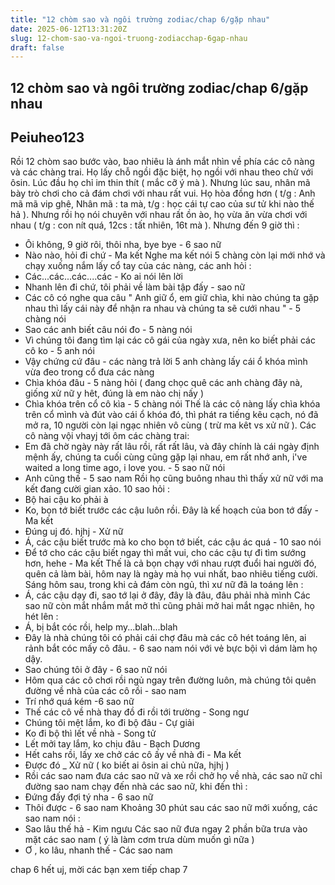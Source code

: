 ```yaml
---
title: "12 chòm sao và ngôi trường zodiac/chap 6/gặp nhau"
date: 2025-06-12T13:31:20Z
slug: 12-chom-sao-va-ngoi-truong-zodiacchap-6gap-nhau
draft: false
---
```


## 12 chòm sao và ngôi trường zodiac/chap 6/gặp nhau

## Peiuheo123

Rồi 12 chòm sao bước vào, bao nhiêu là ánh mắt nhìn về phía các cô nàng và các chàng trai. Họ lấy chỗ ngồi đặc biệt, họ ngồi với nhau theo chử với ôsin. Lúc đầu họ chỉ im thin thít ( mắc cỡ ý mà ). Nhưng lúc sau, nhân mã bày trò chơi cho cả đám chơi với nhau rất vui. Họ hòa đồng hơn ( t/g : Anh mã mã vip ghê, Nhân mã : ta mà, t/g : học cái tự cao của sư tử khi nào thế hả ). Nhưng rồi họ nói chuyên với nhau rất ồn ào, họ vừa ăn vừa chơi với nhau ( t/g : con nít quá, 12cs : tất nhiên, 16t mà ). Nhưng đến 9 giờ thì :
- Ôi không, 9 giờ rôi, thôi nha, bye bye - 6 sao nữ
- Nào nào, hỏi đi chứ - Ma kết
Nghe ma kết nói 5 chàng còn lại mới nhớ và chạy xuống nắm lấy cổ tay của các nàng, các anh hỏi :
- Các...các...các....các - Ko ai nói lên lời
- Nhanh lên đi chứ, tôi phải về làm bài tập đấy - sao nữ
- Các cô có nghe qua câu " Anh giữ ổ, em giữ chìa, khi nào chúng ta gặp nhau thì lấy cái này để nhận ra nhau và chúng ta sẽ cưới nhau " - 5 chàng nói
- Sao các anh biết câu nói đo - 5 nàng nói
- Vì chúng tôi đang tìm lại các cô gái của ngày xưa, nên ko biết phải các cô ko - 5 anh nói
- Vậy chứng cứ đâu - các nàng trả lời
5 anh chàng lấy cái ổ khóa mình vừa đeo trong cổ đưa các nàng
- Chìa khóa đâu - 5 nàng hỏi ( đang chọc quê các anh chàng đây nà, giống xử nữ y hêt, đúng là em nào chị nấy )
- Chìa khóa trên cổ cô kìa - 5 chàng nói
Thế là các cô nàng lấy chìa khóa trên cổ mình và đút vào cái ổ khóa đó, thì phát ra tiếng kêu cạch, nó đã mở ra, 10 người còn lại ngạc nhiên vô cùng ( trừ ma kêt vs xử nữ ). Các cô nàng vội vhayj tới ôm các chàng trai:
- Em đã chờ ngày này rất lâu rồi, rất rất lâu, và đây chính là cái ngày định mệnh ấy, chúng ta cuối cùng cũng gặp lại nhau, em rất nhớ anh, i've waited a long time ago, i love you. - 5 sao nữ nói
- Anh cũng thế - 5 sao nam
Rồi họ cũng buông nhau thì thấy xử nữ với ma kết đang cười gian xảo. 10 sao hỏi :
- Bộ hai cậu ko phải à
- Ko, bọn tớ biết trước các cậu luôn rồi. Đây là kế hoạch của bon tớ đấy - Ma kết
- Đúng uj đó. hjhj - Xử nữ
- Á, các cậu biết trước mà ko cho bọn tớ biết, các cậu ác quá - 10 sao nói
- Để tớ cho các cậu biết ngay thì mất vui, cho các cậu tự đi tìm sướng hơn, hehe - Ma kết
Thế là cả bọn chạy với nhau rượt đuổi hai người đó, quên cả làm bài, hôm nay là ngày mà họ vui nhất, bao nhiêu tiếng cười.
Sáng hôm sau, trong khi cả đám còn ngủ, thì xư nữ đã la toáng lên :
- Á, các cậu dạy đi, sao tớ lại ở đây, đây là đâu, đâu phải nhà mình
Các sao nữ còn mắt nhắm mắt mở thì cũng phải mở hai mắt ngạc nhiên, họ hét lên :
- Á, bị bắt cóc rồi, help my...blah...blah
- Đây là nhà chúng tôi có phải cái chợ đâu mà các cô hét toáng lên, ai rảnh bắt cóc mấy cô đâu. - 6 sao nam nói với vẻ bực bội vì dám làm họ dậy.
- Sao chúng tôi ở đây - 6 sao nữ nói
- Hôm qua các cô chơi rồi ngủ ngay trên đường luôn, mà chúng tôi quên đường về nhà của các cô rồi - sao nam
- Trí nhớ quá kém -6 sao nữ
- Thế các cô về nhà thay đồ đi rồi tới trường - Song ngư
- Chúng tôi mệt lắm, ko đi bộ đâu - Cự giải
- Ko đi bộ thì lết về nhà - Song tử
- Lết mởi tay lắm, ko chịu đâu - Bạch Dương
- Hết cahs rồi, lấy xe chở các cô ấy về nhà đi - Ma kết
- Được đó _ Xử nữ ( ko biết ai ôsin ai chủ nữa, hjhj )
- Rồi các sao nam đưa các sao nữ và xe rồi chở họ về nhà, các sao nữ chỉ đường sao nam chạy đến nhà các sao nữ, khi đến thì :
- Đứng đấy đợi tý nha - 6 sao nữ
- Thôi được - 6 sao nam
Khoảng 30 phút sau các sao nữ mới xuống, các sao nam nói :
- Sao lâu thế hả - Kim ngưu
Các sao nữ đưa ngay 2 phần bữa trưa vào mặt các sao nam ( ý là làm cơm trưa dùm muốn gì nữa )
- Ơ , ko lâu, nhanh thế - Các sao nam
 
chap 6 hết uj, mời các bạn xem tiếp chap 7